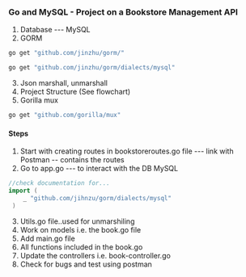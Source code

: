 ### Go and MySQL - Project on a Bookstore Management API
1. Database --- MySQL
2. GORM
```cmd
go get "github.com/jinzhu/gorm/"

go get "github.com/jinzhu/gorm/dialects/mysql"
```
3. Json marshall, unmarshall
4. Project Structure (See flowchart)
5. Gorilla mux

```cmd
go get "github.com/gorilla/mux"
```

#### Steps
1. Start with creating routes in bookstoreroutes.go file --- link with Postman -- contains the routes
2. Go to app.go --- to interact with the DB MySQL
```go
//check documentation for...
import (
    _ "github.com/jihnzu/gorm/dialects/mysql"
 )
```
3. Utils.go file..used for unmarshiling
4. Work on models i.e. the book.go file
5. Add main.go file
6. All functions included in the book.go
7. Update the controllers i.e. book-controller.go
8. Check for bugs and test using postman

